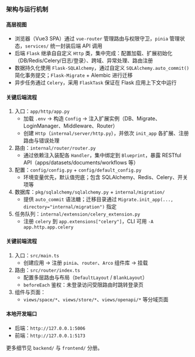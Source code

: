 ### 架构与运行机制

#### 高层视图
- 浏览器（Vue3 SPA）通过 `vue-router` 管理路由与权限守卫，`pinia` 管理状态，`services/` 统一封装后端 API 调用
- 后端 `Flask` 继承自自定义 `Http` 类，集中完成：配置加载、扩展初始化（DB/Redis/Celery/日志/登录）、跨域、异常处理、路由注册
- 数据持久化使用 `Flask-SQLAlchemy`，通过自定义 `SQLAlchemy.auto_commit()` 简化事务提交；`Flask-Migrate` + Alembic 进行迁移
- 异步任务通过 `Celery`，采用 `FlaskTask` 保证在 Flask 应用上下文中运行

#### 关键后端流程
1) 入口：`app/http/app.py`
   - 加载 `.env` → 构造 `Config` → 注入扩展实例（DB、Migrate、LoginManager、Middleware、Router）
   - 创建 `Http`（`internal/server/http.py`），并依次 `init_app` 各扩展、注册路由与错误处理
2) 路由：`internal/router/router.py`
   - 通过依赖注入装配各 `Handler`，集中绑定到 `Blueprint`，暴露 RESTful API（apps/datasets/documents/workflows 等）
3) 配置：`config/config.py` + `config/default_config.py`
   - 环境变量优先，默认值兜底；包含 SQLAlchemy、Redis、Celery、开关项等
4) 数据库：`pkg/sqlalchemy/sqlalchemy.py` + `internal/migration/`
   - 提供 `auto_commit` 语法糖；迁移目录通过 `Migrate.init_app(..., directory="internal/migration")` 指定
5) 任务队列：`internal/extension/celery_extension.py`
   - 注册 `celery` 到 `app.extensions["celery"]`，CLI 可用 `-A app.http.app.celery`

#### 关键前端流程
1) 入口：`src/main.ts`
   - 创建应用 → 注册 `pinia`、`router`、`Arco` 组件库 → 挂载
2) 路由：`src/router/index.ts`
   - 配置多层路由与布局（`DefaultLayout` / `BlankLayout`）
   - `beforeEach` 鉴权：未登录访问受限路由时跳转登录页
3) 组件与页面：
   - `views/space/*`、`views/store/*`、`views/openapi/*` 等分域页面

#### 本地开发端口
- 后端：`http://127.0.0.1:5006`
- 前端：`http://127.0.0.1:5173`

更多细节见 `backend/` 与 `frontend/` 分册。


